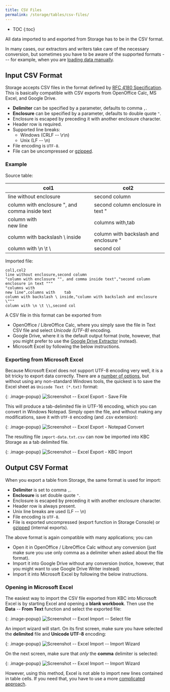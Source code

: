 ```yaml
---
title: CSV Files
permalink: /storage/tables/csv-files/
---
```


* TOC
{:toc}

All data imported to and exported from Storage has to be in the CSV format.

In many cases, our extractors and writers take care of the necessary conversion,
but sometimes you have to be aware of the supported formats --- for
example, when you are [loading data manually](/tutorial/load/).

## Input CSV Format
Storage accepts CSV files in the format defined by [RFC 4180 Specification](http://tools.ietf.org/html/rfc4180).
This is basically compatible with CSV exports from OpenOffice Calc, MS Excel, and Google Drive.

- **Delimiter** can be specified by a parameter, defaults to comma `,`.
- **Enclosure** can be specified by a parameter, defaults to double quote `"`.
- Enclosure is escaped by preceding it with another enclosure character.
- Header row is required.
- Supported line breaks:
    - Windows (CRLF -- \r\n)
    - Unix (LF -- \n)
- File encoding is `UTF-8`.
- File can be uncompressed or [gzipped](http://www.gzip.org/).

### Example

Source table:

| col1                                           | col2                                   |
|------------------------------------------------|----------------------------------------|
| line without enclosure                         | second column                          |
| column with enclosure ", and comma inside text | second column enclosure in text "      |
| column with <br />new line                     | columns with,tab                       |
| column with backslash \ inside                 | column with backslash and enclosure \" |
| column with \n \t \\                           | second col                             |

Imported file:

    col1,col2
    line without enclosure,second column
    "column with enclosure "", and comma inside text","second column enclosure in text """
    "columns with
    new line",columns with    tab
    column with backslash \ inside,"column with backslash and enclosure \"""
    column with \n \t \\,second col

A CSV file in this format can be exported from

- OpenOffice / LibreOffice Calc, where you simply save the file in Text CSV file and select *Unicode (UTF-8)* encoding.
- Google Drive, where it is the default output format (note, however, that you might
    prefer to use the [Google Drive Extractor](/tutorial/load/googledrive/) instead).
- Microsoft Excel by following the below instructions.

### Exporting from Microsoft Excel
Because Microsoft Excel does not support UTF-8 encoding very well, it is a bit tricky to
export data correctly. There are a
[number of options](http://stackoverflow.com/questions/4221176/excel-to-csv-with-utf8-encoding),
but without using any non-standard Windows tools, the quickest is to save the Excel sheet as `Unicode Text (*.txt)`
format:

{: .image-popup}
![Screenshot -- Excel Export - Save File](/storage/tables/excel-export-1.png)

This will produce a tab-delimited file in UTF-16 encoding, which you can convert in Windows
Notepad. Simply open the file, and without making any modifications, save it with `UTF-8` encoding (and .csv extension):

{: .image-popup}
![Screenshot -- Excel Export - Notepad Convert](/storage/tables/excel-export-2.png)

The resulting file `import-data.txt.csv` can now be imported into KBC Storage as a tab delimited file.

{: .image-popup}
![Screenshot -- Excel Export - KBC Import](/storage/tables/excel-export-3.png)

## Output CSV Format
When you export a table from Storage, the same format is used for import:

- **Delimiter** is set to comma `,`.
- **Enclosure** is set double quote `"`.
- Enclosure is escaped by preceding it with another enclosure character.
- Header row is always present.
- Unix line breaks are used (LF -- \n)
- File encoding is `UTF-8`.
- File is exported uncompressed (export function in Storage Console) or [gzipped](http://www.gzip.org/) (internal exports).

The above format is again compatible with many applications; you can

- Open it in OpenOffice / LibreOffice Calc without any conversion (just make sure you use only comma as a delimiter 
when asked about the file format).
- Import it into Google Drive without any conversion (notice, however, that you might want to
    use Google Drive Writer instead)
- Import it into Microsoft Excel by following the below instructions.

### Opening in Microsoft Excel
The easiest way to import the CSV file exported from KBC into Microsoft Excel is by starting Excel and opening 
a **blank workbook**. Then use the **Data** -- **From Text** function and select the exported file:

{: .image-popup}
![Screenshot -- Excel Import -- Select file](/storage/tables/excel-import-1.png)

An import wizard will start. On its first screen, make sure you have selected the **delimited** file
and **Unicode UTF-8** encoding:

{: .image-popup}
![Screenshot -- Excel Import -- Import Wizard](/storage/tables/excel-import-2.png)

On the next screen, make sure that *only* the **comma** delimiter is selected:

{: .image-popup}
![Screenshot -- Excel Import -- Import Wizard](/storage/tables/excel-import-3.png)

However, using this method, Excel is not able to import new lines contained in table cells. 
If you need that, you have to use a more [complicated approach](http://stackoverflow.com/questions/2668678/importing-csv-with-line-breaks-in-excel-2007).

